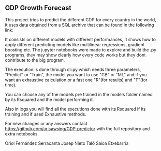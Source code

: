 ## GDP Growth Forecast

This project tries to predict the different GDP for every country in the world, it uses data obtained from a SQL archive that can be found in the following link:

It consists on different models with different performances, it shows how to apply different predicting models like multilinear regressions, gradient boosting etc.
The jupyter notebooks were made to explore and build the .py programs, they may show clearly how every code works but they dont contribute to the big program.

The execution is done through cli.py which needs three parameters, "Predict" or "Train", the model you want to use "GB" or "ML" and if you want an exhaustive calculation or a fast one "R"(for results) and "T"(for time).

You can choose any of the models pre trained in the models folder named by its Rsquared and the model performing it.

Also in logs you will find all the executions done with its Rsquared if its training and if used Exhaustive methods.

For new changes or any answers contact https://github.com/urisawsing/GDP-predictor with the full repository and extra notebooks.

Oriol Fernández Serracanta 
Josep Nieto Taló 
Saioa Etxebarria  
